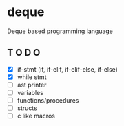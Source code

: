 # deque
Deque based programming language

## T O D O
- [X] if-stmt (if, if-elif, if-elif-else, if-else)
- [X] while stmt
- [ ] ast printer
- [ ] variables
- [ ] functions/procedures
- [ ] structs
- [ ] c like macros
